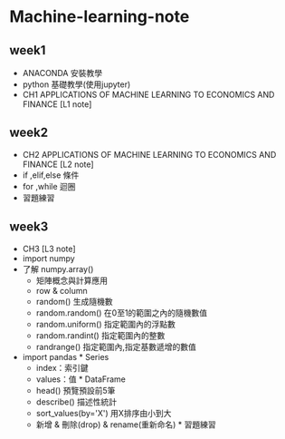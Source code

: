 # Machine-learning-note
## week1
  * ANACONDA 安裝教學
  * python 基礎教學(使用jupyter)
  * CH1 APPLICATIONS OF MACHINE LEARNING TO ECONOMICS AND FINANCE [L1 note]
## week2 
  * CH2 APPLICATIONS OF MACHINE LEARNING TO ECONOMICS AND FINANCE [L2 note]
  * if ,elif,else 條件
  * for ,while 迴圈
  * 習題練習
## week3
  * CH3 [L3 note]
  * import numpy
  * 了解 numpy.array() 
    * 矩陣概念與計算應用
    * row & column
    * random() 生成隨機數
     - random.random() 在0至1的範圍之內的隨機數值
     - random.uniform() 指定範圍內的浮點數
     - random.randint() 指定範圍內的整數
     - randrange() 指定範圍內,指定基數遞增的數值
   * import pandas
    * Series
     - index：索引鍵
     - values：值
    * DataFrame
     - head() 預覽預設前5筆
     - describe() 描述性統計
     - sort_values(by='X') 用X排序由小到大 
     - 新增 & 刪除(drop) & rename(重新命名)
    * 習題練習
     

